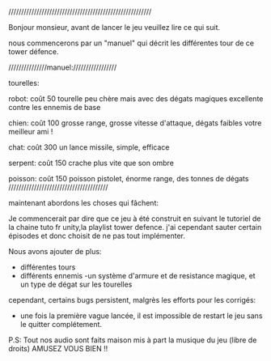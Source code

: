 ////////////////////////////////////////////////////////

Bonjour monsieur, avant de lancer le jeu veuillez lire ce qui suit.

nous commencerons par un "manuel" qui décrit les différentes tour de ce tower défence.


///////////////manuel://///////////////

tourelles:

robot: coût 50
tourelle peu chère mais avec des dégats magiques
excellente contre les ennemis de base

chien: coût 100
grosse range, grosse vitesse d'attaque, dégats faibles
votre meilleur ami !

chat: coût 300
un lance missile, simple, efficace

serpent: coût 150
crache plus vite que son ombre

poisson: coût 150
poisson pistolet, énorme range, des tonnes de dégats 
///////////////////////////////////////

maintenant abordons les choses qui fâchent:

Je commencerait par dire que ce jeu à été construit en suivant le tutoriel de la chaine tuto fr unity,la playlist tower defence.
j'ai cependant sauter certain épisodes et donc choisit de ne pas tout implémenter.

Nous avons ajouter de plus:

- différentes tours
- différents ennemis
-un système d'armure et de resistance magique, et un type de dégat sur les tourelles

cependant, certains bugs persistent, malgrès les efforts pour les corrigés:

- une fois la première vague lancée, il est impossible de restart le jeu sans le quitter complétement.

P.S: Tout nos audio sont faits maison mis à part la musique du jeu (libre de droits)
AMUSEZ VOUS BIEN !!
